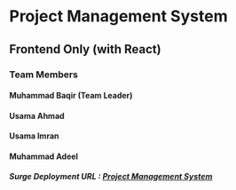 # **Project Management System**

## Frontend Only (with **React**)

### Team Members
#### Muhammad Baqir (Team Leader)
#### Usama Ahmad
#### Usama Imran
#### Muhammad Adeel


##### Surge Deployment URL : [Project Management System](http://project-management-system.surge.sh/)
